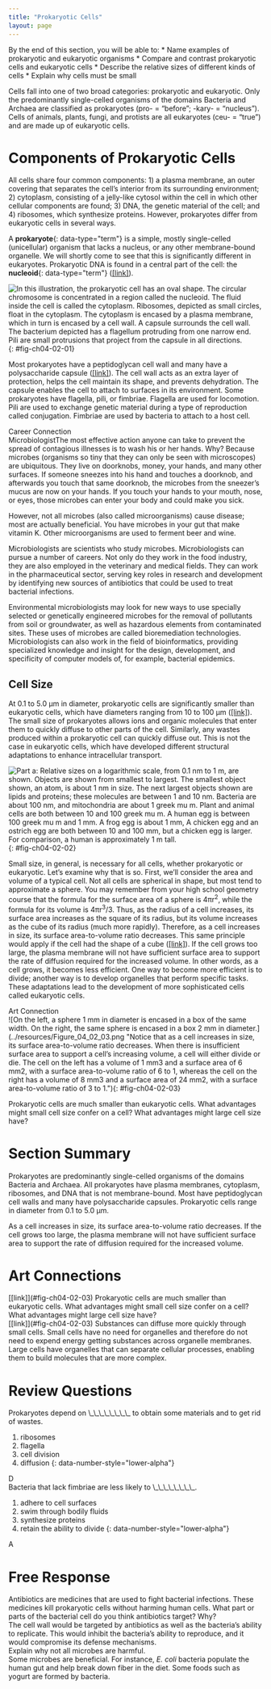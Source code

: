 ```yaml
---
title: "Prokaryotic Cells"
layout: page
---
```



<div data-type="abstract" markdown="1">
By the end of this section, you will be able to:
* Name examples of prokaryotic and eukaryotic organisms
* Compare and contrast prokaryotic cells and eukaryotic cells
* Describe the relative sizes of different kinds of cells
* Explain why cells must be small

</div>

Cells fall into one of two broad categories: prokaryotic and eukaryotic. Only the predominantly single-celled organisms of the domains Bacteria and Archaea are classified as prokaryotes (pro- = “before”; -kary- = “nucleus”). Cells of animals, plants, fungi, and protists are all eukaryotes (ceu- = “true”) and are made up of eukaryotic cells.

# Components of Prokaryotic Cells

All cells share four common components: 1) a plasma membrane, an outer covering that separates the cell’s interior from its surrounding environment; 2) cytoplasm, consisting of a jelly-like cytosol within the cell in which other cellular components are found; 3) DNA, the genetic material of the cell; and 4) ribosomes, which synthesize proteins. However, prokaryotes differ from eukaryotic cells in several ways.

A **prokaryote**{: data-type="term"} is a simple, mostly single-celled (unicellular) organism that lacks a nucleus, or any other membrane-bound organelle. We will shortly come to see that this is significantly different in eukaryotes. Prokaryotic DNA is found in a central part of the cell: the **nucleoid**{: data-type="term"} ([\[link\]](#fig-ch04-02-01)).

![In this illustration, the prokaryotic cell has an oval shape. The circular chromosome is concentrated in a region called the nucleoid. The fluid inside the cell is called the cytoplasm. Ribosomes, depicted as small circles, float in the cytoplasm. The cytoplasm is encased by a plasma membrane, which in turn is encased by a cell wall. A capsule surrounds the cell wall. The bacterium depicted has a flagellum protruding from one narrow end. Pili are small protrusions that project from the capsule in all directions.](../resources/Figure_04_02_01.jpg "This figure shows the generalized structure of a prokaryotic cell. All prokaryotes have chromosomal DNA localized in a nucleoid, ribosomes, a cell membrane, and a cell wall. The other structures shown are present in some, but not all, bacteria."){: #fig-ch04-02-01}

Most prokaryotes have a peptidoglycan cell wall and many have a polysaccharide capsule ([\[link\]](#fig-ch04-02-01)). The cell wall acts as an extra layer of protection, helps the cell maintain its shape, and prevents dehydration. The capsule enables the cell to attach to surfaces in its environment. Some prokaryotes have flagella, pili, or fimbriae. Flagella are used for locomotion. Pili are used to exchange genetic material during a type of reproduction called conjugation. Fimbriae are used by bacteria to attach to a host cell.

<div data-type="note" class="career   " data-label="" markdown="1">
<div data-type="title">
Career Connection
</div>
<span data-type="title">Microbiologist</span>The most effective action anyone can take to prevent the spread of contagious illnesses is to wash his or her hands. Why? Because microbes (organisms so tiny that they can only be seen with microscopes) are ubiquitous. They live on doorknobs, money, your hands, and many other surfaces. If someone sneezes into his hand and touches a doorknob, and afterwards you touch that same doorknob, the microbes from the sneezer’s mucus are now on your hands. If you touch your hands to your mouth, nose, or eyes, those microbes can enter your body and could make you sick.

However, not all microbes (also called microorganisms) cause disease; most are actually beneficial. You have microbes in your gut that make vitamin K. Other microorganisms are used to ferment beer and wine.

Microbiologists are scientists who study microbes. Microbiologists can pursue a number of careers. Not only do they work in the food industry, they are also employed in the veterinary and medical fields. They can work in the pharmaceutical sector, serving key roles in research and development by identifying new sources of antibiotics that could be used to treat bacterial infections.

Environmental microbiologists may look for new ways to use specially selected or genetically engineered microbes for the removal of pollutants from soil or groundwater, as well as hazardous elements from contaminated sites. These uses of microbes are called bioremediation technologies. Microbiologists can also work in the field of bioinformatics, providing specialized knowledge and insight for the design, development, and specificity of computer models of, for example, bacterial epidemics.

</div>

## Cell Size

At 0.1 to 5.0 μm in diameter, prokaryotic cells are significantly smaller than eukaryotic cells, which have diameters ranging from 10 to 100 μm ([\[link\]](#fig-ch04-02-02)). The small size of prokaryotes allows ions and organic molecules that enter them to quickly diffuse to other parts of the cell. Similarly, any wastes produced within a prokaryotic cell can quickly diffuse out. This is not the case in eukaryotic cells, which have developed different structural adaptations to enhance intracellular transport.

![Part a: Relative sizes on a logarithmic scale, from 0.1 nm to 1 m, are shown. Objects are shown from smallest to largest. The smallest object shown, an atom, is about 1 nm in size. The next largest objects shown are lipids and proteins; these molecules are between 1 and 10 nm. Bacteria are about 100 nm, and mitochondria are about 1 greek mu m. Plant and animal cells are both between 10 and 100 greek mu m. A human egg is between 100 greek mu m and 1 mm. A frog egg is about 1 mm, A chicken egg and an ostrich egg are both between 10 and 100 mm, but a chicken egg is larger. For comparison, a human is approximately 1 m tall.](../resources/Figure_04_02_02.jpg "This figure shows relative sizes of microbes on a logarithmic scale (recall that each unit of increase in a logarithmic scale represents a 10-fold increase in the quantity being measured)."){: #fig-ch04-02-02}

Small size, in general, is necessary for all cells, whether prokaryotic or eukaryotic. Let’s examine why that is so. First, we’ll consider the area and volume of a typical cell. Not all cells are spherical in shape, but most tend to approximate a sphere. You may remember from your high school geometry course that the formula for the surface area of a sphere is 4πr<sup>2</sup>, while the formula for its volume is 4πr<sup>3</sup>/3. Thus, as the radius of a cell increases, its surface area increases as the square of its radius, but its volume increases as the cube of its radius (much more rapidly). Therefore, as a cell increases in size, its surface area-to-volume ratio decreases. This same principle would apply if the cell had the shape of a cube ([\[link\]](#fig-ch04-02-03)). If the cell grows too large, the plasma membrane will not have sufficient surface area to support the rate of diffusion required for the increased volume. In other words, as a cell grows, it becomes less efficient. One way to become more efficient is to divide; another way is to develop organelles that perform specific tasks. These adaptations lead to the development of more sophisticated cells called eukaryotic cells.

<div data-type="note" data-label="" markdown="1">
<div data-type="title">
Art Connection
</div>
![On the left, a sphere 1 mm in diameter is encased in a box of the same width. On the right, the same sphere is encased in a box 2 mm in diameter.](../resources/Figure_04_02_03.png "Notice that as a cell increases in size, its surface area-to-volume ratio decreases. When there is insufficient surface area to support a cell&#x2019;s increasing volume, a cell will either divide or die. The cell on the left has a volume of 1 mm3 and a surface area of 6 mm2, with a surface area-to-volume ratio of 6 to 1, whereas the cell on the right has a volume of 8 mm3 and a surface area of 24 mm2, with a surface area-to-volume ratio of 3 to 1."){: #fig-ch04-02-03}



Prokaryotic cells are much smaller than eukaryotic cells. What advantages might small cell size confer on a cell? What advantages might large cell size have?

</div>

# Section Summary

Prokaryotes are predominantly single-celled organisms of the domains Bacteria and Archaea. All prokaryotes have plasma membranes, cytoplasm, ribosomes, and DNA that is not membrane-bound. Most have peptidoglycan cell walls and many have polysaccharide capsules. Prokaryotic cells range in diameter from 0.1 to 5.0 μm.

As a cell increases in size, its surface area-to-volume ratio decreases. If the cell grows too large, the plasma membrane will not have sufficient surface area to support the rate of diffusion required for the increased volume.

# Art Connections

<div data-type="exercise">
<div data-type="problem" markdown="1">
[[link]](#fig-ch04-02-03) Prokaryotic cells are much smaller than eukaryotic cells. What advantages might small cell size confer on a cell? What advantages might large cell size have?

</div>
<div data-type="solution" markdown="1">
[[link]](#fig-ch04-02-03) Substances can diffuse more quickly through small cells. Small cells have no need for organelles and therefore do not need to expend energy getting substances across organelle membranes. Large cells have organelles that can separate cellular processes, enabling them to build molecules that are more complex.

</div>
</div>

# Review Questions

<div data-type="exercise">
<div data-type="problem" markdown="1">
Prokaryotes depend on \_\_\_\_\_\_\_\_ to obtain some materials and to get rid of wastes.

1.  ribosomes
2.  flagella
3.  cell division
4.  diffusion
{: data-number-style="lower-alpha"}

</div>
<div data-type="solution" markdown="1">
D

</div>
</div>

<div data-type="exercise">
<div data-type="problem" markdown="1">
Bacteria that lack fimbriae are less likely to \_\_\_\_\_\_\_\_.

1.  adhere to cell surfaces
2.  swim through bodily fluids
3.  synthesize proteins
4.  retain the ability to divide
{: data-number-style="lower-alpha"}

</div>
<div data-type="solution" markdown="1">
A

</div>
</div>

# Free Response

<div data-type="exercise">
<div data-type="problem" markdown="1">
Antibiotics are medicines that are used to fight bacterial infections. These medicines kill prokaryotic cells without harming human cells. What part or parts of the bacterial cell do you think antibiotics target? Why?

</div>
<div data-type="solution" markdown="1">
The cell wall would be targeted by antibiotics as well as the bacteria’s ability to replicate. This would inhibit the bacteria’s ability to reproduce, and it would compromise its defense mechanisms.

</div>
</div>

<div data-type="exercise">
<div data-type="problem" markdown="1">
Explain why not all microbes are harmful.

</div>
<div data-type="solution" markdown="1">
Some microbes are beneficial. For instance, <em>E. coli </em>bacteria populate the human gut and help break down fiber in the diet. Some foods such as yogurt are formed by bacteria.

</div>
</div>

